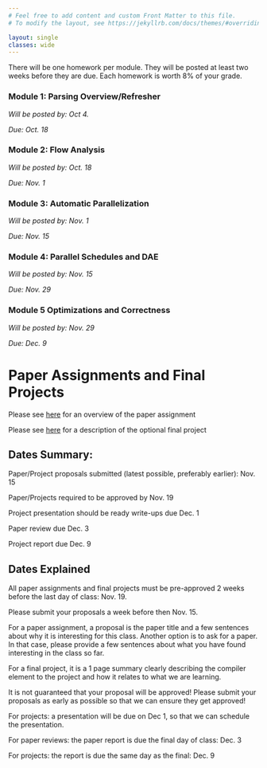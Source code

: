 ```yaml
---
# Feel free to add content and custom Front Matter to this file.
# To modify the layout, see https://jekyllrb.com/docs/themes/#overriding-theme-defaults

layout: single
classes: wide
---
```


There will be one homework per module. They will be posted at least two weeks before they are due. Each homework is worth 8% of your grade.

### Module 1: Parsing Overview/Refresher

_Will be posted by: Oct 4._ 

_Due: Oct. 18_

### Module 2: Flow Analysis

_Will be posted by: Oct. 18_ 

_Due: Nov. 1_

### Module 3: Automatic Parallelization

_Will be posted by: Nov. 1_

_Due: Nov. 15_

### Module 4: Parallel Schedules and DAE

_Will be posted by: Nov. 15_ 

_Due: Nov. 29_

### Module 5 Optimizations and Correctness

_Will be posted by: Nov. 29_ 

_Due: Dec. 9_

# Paper Assignments and Final Projects

Please see [here](overview.html#paper-assignment) for an overview of the paper assignment

Please see [here](overview.html#final-project) for a description of the optional final project

## Dates Summary:

Paper/Project proposals submitted (latest possible, preferably earlier): Nov. 15

Paper/Projects required to be approved by Nov. 19

Project presentation should be ready write-ups due Dec. 1

Paper review due Dec. 3

Project report due Dec. 9


## Dates Explained

All paper assignments and final projects must be pre-approved 2 weeks before the last day of class: Nov. 19.

Please submit your proposals a week before then Nov. 15.

For a paper assignment, a proposal is the paper title and a few sentences about why it is interesting for this class. Another option is to ask for a paper. In that case, please provide a few sentences about what you have found interesting in the class so far.

For a final project, it is a 1 page summary clearly describing the compiler element to the project and how
it relates to what we are learning.

It is not guaranteed that your proposal will be approved! Please submit your proposals as early as possible so that we can ensure they get approved!

For projects: a presentation will be due on Dec 1, so that we can schedule the presentation.

For paper reviews: the paper report is due the final day of class: Dec. 3

For projects: the report is due the same day as the final: Dec. 9

